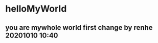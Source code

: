 # helloMyWorld
you are mywhole world
first change by renhe
20201010 10:40
-----------------------------------------------------------
